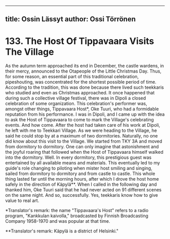 
---
title: Ossin Lässyt
author: Ossi Törrönen
---

    
# 133. The Host Of Tippavaara Visits The Village

As the autumn term approached its end in December, the castle wardens, in their mercy, announced to the Otapeople of the Little Christmas Day. Thus, for some reason, an essential part of this traditional celebration, pipeshouting, was concentrated for the shortest possible period of time. According to the tradition, this was done because there lived such teekkaris who studied and even as Christmas approached. It once happened that during such a collective village festival, there was in Dipoli a closed celebration of some organization. This celebration's performer was, amongst other things, Tippavaara Host\*, Oke Tuuri, who had a formidable reputation from his performance. I was in Dipoli, and I came up with the idea to ask the Host of Tippavaara to come to mark the Village's celebrating events. And how come. After the host had taken care of his work at Dipoli, he left with me to Teekkari Village. As we were heading to the Village, he said he could stop by at a maximum of two dormitories. Naturally, no one did know about this visit to the Village. We started from TKY 3A and moved from dormitory to dormitory. One can only imagine that astonishment and the joyful roaring that followed when the Host of Tippavaara himself walked into the dormitory. Well. In every dormitory, this prestigious guest was entertained by all available means and materials. This eventually led to my guide's role changing to piloting when mister host smiling and singing, sailed from dormitory to dormitory and from castle to castle. This whole thing lasted far until the morning hours, after which I drove the host home safely in the direction of Käpylä\*\*. When I called in the following day and thanked him, Oke Tuuri said that he had never acted on 91 different scenes on the same night. And so, successfully. Yes, teekkaris know how to give value to real art.

\*Translator's remark: the name "Tippavaara's Host" refers to a radio program, "Kankkulan kaivolla," broadcasted by Finnish Broadcasting Company 1958-1970 and was popular at that time.

\*\*Translator's remark: Käpylä is a district of Helsinki."
